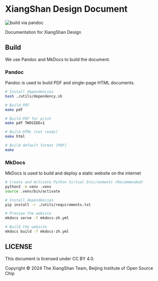 # XiangShan Design Document

![build via pandoc](https://github.com/OpenXiangShan/XiangShan-User-Guide/actions/workflows/build-pandoc.yml/badge.svg)

Documentation for XiangShan Design

## Build

We use Pandoc and MkDocs to build the document.

### Pandoc

Pandoc is used to build PDF and single-page HTML documents.

```bash
# Install dependencies
bash ./utils/dependency.sh

# Build PDF
make pdf

# Build PDF for print
make pdf TWOSIDE=1

# Build HTML (not ready)
make html

# Build default format (PDF)
make
```

### MkDocs

MkDocs is used to build and deploy a static website on the internet

```bash
# Create and Activate Python Virtual Environments (Recommended)
python3 -m venv .venv
source .venv/bin/activate

# Install dependencies
pip install -r ./utils/requirements.txt

# Preview the website
mkdocs serve -f mkdocs-zh.yml

# Build the website
mkdocs build -f mkdocs-zh.yml
```

## LICENSE

This document is licensed under CC BY 4.0.

Copyright © 2024 The XiangShan Team, Beijing Institute of Open Source Chip
